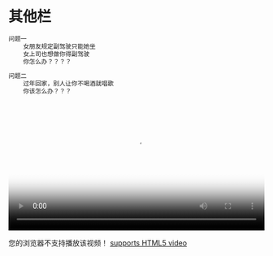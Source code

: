 # 其他栏
```javascript
问题一
	女朋友规定副驾驶只能她坐
	女上司也想做你得副驾驶
	你怎么办？？？？

问题二
	过年回家，别人让你不喝酒就唱歌
	你该怎么办？？？
```

<video id="my-video" class="video-js" controls preload="auto" width="100%"
poster="https://42.192.93.133:4000/root/nodejs/book/video/036ea12fdd5faee53c9ad340ea9fea89.mp4" data-setup='{"aspectRatio":"16:9"}'>
  <source src="https://zhangjikai.com/resource/demo.mp4" type='video/mp4' >
  <p class="vjs-no-js">
	您的浏览器不支持播放该视频！
    <a href="http://videojs.com/html5-video-support/" target="_blank">supports HTML5 video</a>
  </p>
</video>

